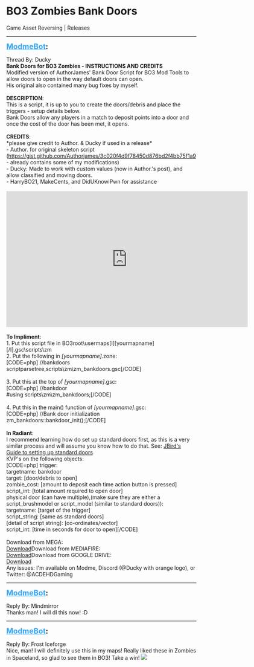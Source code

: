 # BO3 Zombies Bank Doors
Game Asset Reversing | Releases

---
<strong style="font-size: 1.4em;"><span style="text-decoration: underline;text-decoration-color: #34a7f9;"><span style="color:#34a7f9;">ModmeBot</span></span>:</strong>

<p>Thread By: Ducky<br /><strong>Bank Doors for BO3 Zombies - INSTRUCTIONS AND CREDITS</strong><br />Modified version of AuthorJames&#39; Bank Door Script for BO3 Mod Tools to allow doors to open in the way default doors can open.<br />His original also contained many bug fixes by myself.<br /> <br /><strong>DESCRIPTION</strong>:<br />This is a script, it is up to you to create the doors/debris and place the triggers - setup details below.<br />Bank Doors allow any players in a match to deposit points into a door and once the cost of the door has been met, it opens.<br /> <br /><strong>CREDITS</strong>:<br />*please give credit to Author. &amp; Ducky if used in a release*<br />- Author. for original skeleton script (<a href="https://gist.github.com/Authorjames/3c020f4d9f78450d876bd2f4bb75f1a9">https://gist.github.com/Authorjames/3c020f4d9f78450d876bd2f4bb75f1a9</a> - already contains some of my modifications)<br />- Ducky: Made to work with custom values (now in Author.&#39;s post), and allow classified and moving doors.<br />- HarryBO21, MakeCents, and DidUKnowiPwn for assistance<br /> <br /><iframe type="text/html" width="640" height="360" src="https://www.youtube.com/embed/xTrS6Eq_P2o" frameborder="0"></iframe><br /> <br /><strong>To Impliment</strong>:<br />1. Put this script file in BO3root\usermaps[I][yourmapname][/I].gsc\scripts\zm<br />2. Put the following in <em>[yourmapname]</em>.zone:<br />[CODE=php]   //bankdoors<br />   scriptparsetree,scripts\zm\zm_bankdoors.gsc[/CODE]<br /><br />3. Put this at the top of <em>[yourmapname]</em>.gsc:<br />[CODE=php]   //bankdoor<br />   #using scripts\zm\zm_bankdoors;[/CODE]<br /><br />4. Put this in the main() function of <em>[yourmapname]</em>.gsc:<br />[CODE=php]   //Bank door initialization<br />   zm_bankdoors::bankdoor_init();[/CODE]<br /> <br /><strong>In Radiant</strong>:<br />I recommend learning how do set up standard doors first, as this is a very similar process and will assume you know how to do that. See: <a href="https://www.youtube.com/watch?v=FZaaw01xvmA">JBird&#39;s Guide to setting up standard doors</a><br />KVP&#39;s on the following objects:<br />[CODE=php]   trigger:<br />      targetname: bankdoor<br />      target: [door/debris to open]<br />      zombie_cost: [amount to deposit each time action button is pressed]<br />      script_int: [total amount required to open door]<br />   physical door (can have multiple),(make sure they are either a script_brushmodel or script_model (similar to standard doors)):<br />      targetname: [target of the trigger]<br />      script_string: [same as standard doors]<br />      [detail of script string]: [co-ordinates/vector]<br />      script_int: [time in seconds for door to open][/CODE]<br /> <br />Download from MEGA:<br /><a href="https://mega.nz/#!SB8lQR5I!9eTCC2Yn4pbWDHpGpvVWlhUzo8M1CzLkiJPDSaSeqHQ">Download</a>Download from MEDIAFIRE:<br /><a href="http://www.mediafire.com/file/xv7q0577rphoitn/Bank_Doors.zip">Download</a>Download from GOOGLE DRIVE:<br /><a href="https://drive.google.com/open?id=0B14_d5MrV5cTTndrRVRYd3E4XzQ">Download</a><br />Any issues: I&#39;m available on Modme, Discord (@Ducky with orange logo), or Twitter: @ACDEHDGaming</p>

---
<strong style="font-size: 1.4em;"><span style="text-decoration: underline;text-decoration-color: #34a7f9;"><span style="color:#34a7f9;">ModmeBot</span></span>:</strong>

<p>Reply By: Mindmirror<br />Thanks man! I will dl this now! :D</p>

---
<strong style="font-size: 1.4em;"><span style="text-decoration: underline;text-decoration-color: #34a7f9;"><span style="color:#34a7f9;">ModmeBot</span></span>:</strong>

<p>Reply By: Frost Iceforge<br />Nice, man! I will definitely use this in my maps! Really liked these in Zombies in Spaceland, so glad to see them in BO3! Take a win! <img style="max-width: 500px;" src="http://aviacreations.com/modme/emoticons/wink.png"></p>
